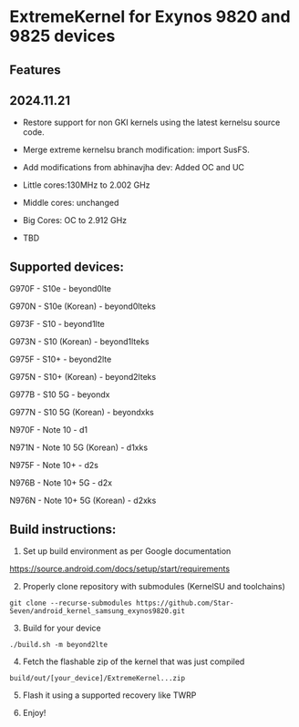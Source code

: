 # ExtremeKernel for Exynos 9820 and 9825 devices

## Features
## 2024.11.21
- Restore support for non GKI kernels using the latest kernelsu source code.
- Merge extreme kernelsu branch modification: import SusFS.
- Add modifications from abhinavjha dev: Added OC and UC
- Little cores:130MHz to 2.002 GHz 
- Middle cores: unchanged 
- Big Cores: OC to 2.912 GHz

- TBD

## Supported devices:

G970F - S10e - beyond0lte

G970N - S10e (Korean) - beyond0lteks

G973F - S10 - beyond1lte

G973N - S10 (Korean) - beyond1lteks

G975F - S10+ - beyond2lte

G975N - S10+ (Korean) - beyond2lteks

G977B - S10 5G - beyondx

G977N - S10 5G (Korean) - beyondxks

N970F - Note 10 - d1

N971N - Note 10 5G (Korean) - d1xks

N975F - Note 10+ - d2s

N976B - Note 10+ 5G - d2x

N976N - Note 10+ 5G (Korean) - d2xks

## Build instructions:

1. Set up build environment as per Google documentation

https://source.android.com/docs/setup/start/requirements

2. Properly clone repository with submodules (KernelSU and toolchains)

```git clone --recurse-submodules https://github.com/Star-Seven/android_kernel_samsung_exynos9820.git```

3. Build for your device

```./build.sh -m beyond2lte```

4. Fetch the flashable zip of the kernel that was just compiled

```build/out/[your_device]/ExtremeKernel...zip```

5. Flash it using a supported recovery like TWRP

6. Enjoy!
